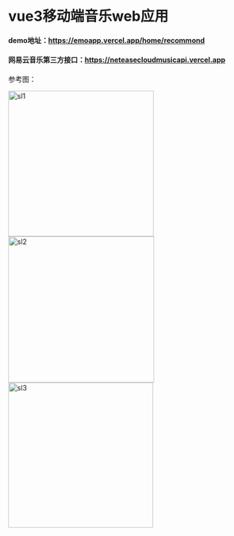 # vue3移动端音乐web应用
#### demo地址：https://emoapp.vercel.app/home/recommond 
#### 网易云音乐第三方接口：https://neteasecloudmusicapi.vercel.app

参考图：  

<img width="293" alt="sl1" src="https://user-images.githubusercontent.com/95068035/187265898-bab991d4-b290-4556-a4f0-80345c34300b.png">


<img width="294" alt="sl2" src="https://user-images.githubusercontent.com/95068035/187265816-99db79f3-6908-4266-8525-58a807267bcc.png">

<img width="292" alt="sl3" src="https://user-images.githubusercontent.com/95068035/187265833-aea99f36-a5d8-4121-aa9a-7a969a9d1d82.png">
